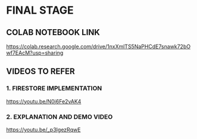 # FINAL STAGE

## COLAB NOTEBOOK LINK
https://colab.research.google.com/drive/1nxXmlTS5NaPHCdE7snawk72bOwf7EAcM?usp=sharing

## VIDEOS TO REFER
### 1. FIRESTORE IMPLEMENTATION
https://youtu.be/N0j6Fe2vAK4

### 2. EXPLANATION AND DEMO VIDEO
https://youtu.be/_p3IgezRqwE
